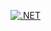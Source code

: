 [![.NET](https://github.com/ROCKSTA-N/HarambeeCommerce/actions/workflows/dotnet.yml/badge.svg?branch=main)](https://github.com/ROCKSTA-N/HarambeeCommerce/actions/workflows/dotnet.yml)
